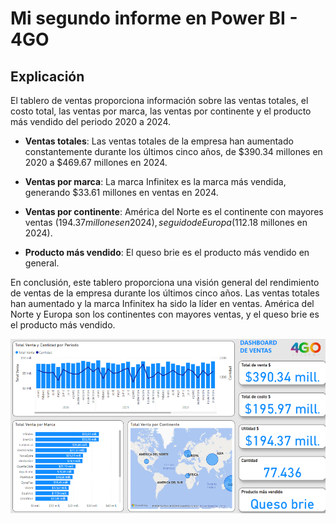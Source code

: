 # Mi segundo informe en Power BI - 4GO

## Explicación

El tablero de ventas proporciona información sobre las ventas totales, el costo total, las ventas por marca, las ventas por continente y el producto más vendido del  periodo 2020 a 2024.

- **Ventas totales**: Las ventas totales de la empresa han aumentado constantemente durante los últimos cinco años, de $390.34 millones en 2020 a $469.67 millones en 2024.

- **Ventas por marca**: La marca Infinitex es la marca más vendida, generando $33.61 millones en ventas en 2024.

- **Ventas por continente**: América del Norte es el continente con mayores ventas ($194.37 millones en 2024), seguido de Europa ($112.18 millones en 2024).

- **Producto más vendido**: El queso brie es el producto más vendido en general.

En conclusión, este tablero proporciona una visión general del rendimiento de ventas de la empresa durante los últimos cinco años. Las ventas totales han aumentado y la marca Infinitex ha sido la líder en ventas. América del Norte y Europa son los continentes con mayores ventas, y el queso brie es el producto más vendido.

![alt text](image-1.png)